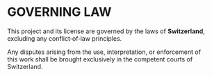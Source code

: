 # GOVERNING LAW  

This project and its license are governed by the laws of **Switzerland**,  
excluding any conflict‑of‑law principles.  

Any disputes arising from the use, interpretation, or enforcement of  
this work shall be brought exclusively in the competent courts of  
Switzerland.  
